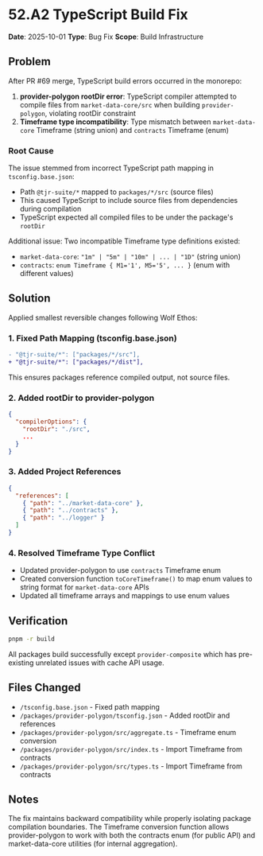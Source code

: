 # 52.A2 TypeScript Build Fix

**Date**: 2025-10-01
**Type**: Bug Fix
**Scope**: Build Infrastructure

## Problem

After PR #69 merge, TypeScript build errors occurred in the monorepo:

1. **provider-polygon rootDir error**: TypeScript compiler attempted to compile files from `market-data-core/src` when building `provider-polygon`, violating rootDir constraint
2. **Timeframe type incompatibility**: Type mismatch between `market-data-core` Timeframe (string union) and `contracts` Timeframe (enum)

### Root Cause

The issue stemmed from incorrect TypeScript path mapping in `tsconfig.base.json`:

- Path `@tjr-suite/*` mapped to `packages/*/src` (source files)
- This caused TypeScript to include source files from dependencies during compilation
- TypeScript expected all compiled files to be under the package's `rootDir`

Additional issue: Two incompatible Timeframe type definitions existed:

- `market-data-core`: `"1m" | "5m" | "10m" | ... | "1D"` (string union)
- `contracts`: `enum Timeframe { M1='1', M5='5', ... }` (enum with different values)

## Solution

Applied smallest reversible changes following Wolf Ethos:

### 1. Fixed Path Mapping (tsconfig.base.json)

```diff
- "@tjr-suite/*": ["packages/*/src"],
+ "@tjr-suite/*": ["packages/*/dist"],
```

This ensures packages reference compiled output, not source files.

### 2. Added rootDir to provider-polygon

```json
{
  "compilerOptions": {
    "rootDir": "./src",
    ...
  }
}
```

### 3. Added Project References

```json
{
  "references": [
    { "path": "../market-data-core" },
    { "path": "../contracts" },
    { "path": "../logger" }
  ]
}
```

### 4. Resolved Timeframe Type Conflict

- Updated provider-polygon to use `contracts` Timeframe enum
- Created conversion function `toCoreTimeframe()` to map enum values to string format for `market-data-core` APIs
- Updated all timeframe arrays and mappings to use enum values

## Verification

```bash
pnpm -r build
```

All packages build successfully except `provider-composite` which has pre-existing unrelated issues with cache API usage.

## Files Changed

- `/tsconfig.base.json` - Fixed path mapping
- `/packages/provider-polygon/tsconfig.json` - Added rootDir and references
- `/packages/provider-polygon/src/aggregate.ts` - Timeframe enum conversion
- `/packages/provider-polygon/src/index.ts` - Import Timeframe from contracts
- `/packages/provider-polygon/src/types.ts` - Import Timeframe from contracts

## Notes

The fix maintains backward compatibility while properly isolating package compilation boundaries. The Timeframe conversion function allows provider-polygon to work with both the contracts enum (for public API) and market-data-core utilities (for internal aggregation).
